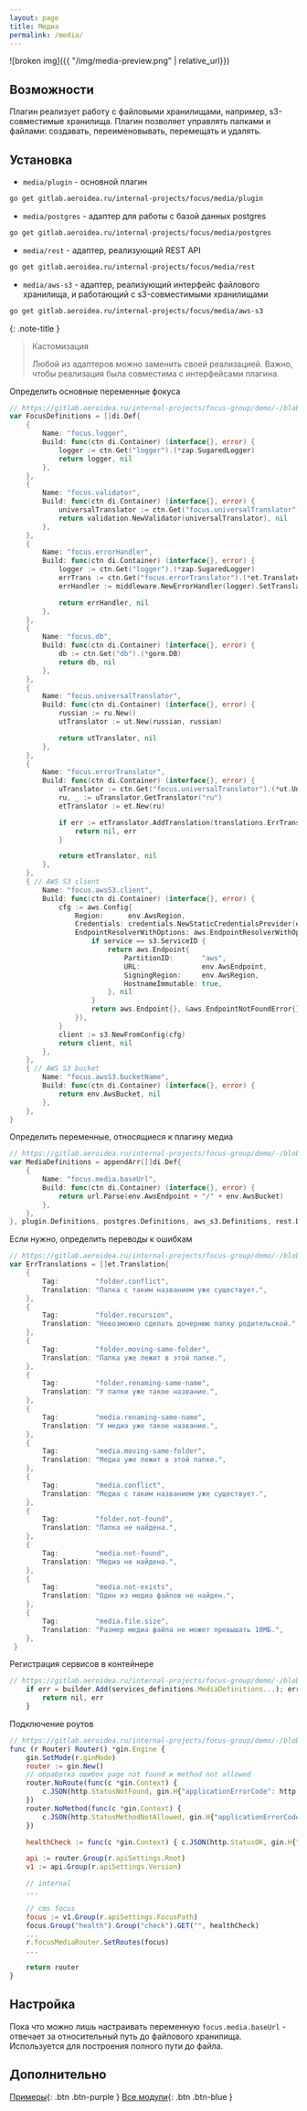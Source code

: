 ```yaml
---
layout: page
title: Медиа
permalink: /media/
---
```


![broken img]({{ "/img/media-preview.png" | relative_url}})

## Возможности

Плагин реализует работу с файловыми хранилищами, например, s3-совместимые хранилища. Плагин позволяет управлять папками и файлами: создавать, переименовывать, перемещать и удалять.

## Установка

* `media/plugin` - основной плагин

```bash
go get gitlab.aeroidea.ru/internal-projects/focus/media/plugin
```
* `media/postgres` - адаптер для работы с базой данных postgres

```bash
go get gitlab.aeroidea.ru/internal-projects/focus/media/postgres
```
* `media/rest` - адаптер, реализующий REST API

```bash
go get gitlab.aeroidea.ru/internal-projects/focus/media/rest
```
* `media/aws-s3` - адаптер, реализующий интерфейс файлового хранилища, и работающий с s3-совместимыми хранилищами

```bash
go get gitlab.aeroidea.ru/internal-projects/focus/media/aws-s3
```

{: .note-title }
> Кастомизация
>
> Любой из адаптеров можно заменить своей реализацией. Важно, чтобы реализация была совместима с интерфейсами плагина.

Определить основные переменные фокуса

```go
// https://gitlab.aeroidea.ru/internal-projects/focus-group/demo/-/blob/develop/internal/infrastructure/registry/services_definitions/focus.go#L17
var FocusDefinitions = []di.Def{
	{
		Name: "focus.logger",
		Build: func(ctn di.Container) (interface{}, error) {
			logger := ctn.Get("logger").(*zap.SugaredLogger)
			return logger, nil
		},
	},
	{
		Name: "focus.validator",
		Build: func(ctn di.Container) (interface{}, error) {
			universalTranslator := ctn.Get("focus.universalTranslator").(*ut.UniversalTranslator)
			return validation.NewValidator(universalTranslator), nil
		},
	},
	{
		Name: "focus.errorHandler",
		Build: func(ctn di.Container) (interface{}, error) {
			logger := ctn.Get("logger").(*zap.SugaredLogger)
			errTrans := ctn.Get("focus.errorTranslator").(*et.Translator)
			errHandler := middleware.NewErrorHandler(logger).SetTranslator(errTrans)

			return errHandler, nil
		},
	},
	{
		Name: "focus.db",
		Build: func(ctn di.Container) (interface{}, error) {
			db := ctn.Get("db").(*gorm.DB)
			return db, nil
		},
	},
	{
		Name: "focus.universalTranslator",
		Build: func(ctn di.Container) (interface{}, error) {
			russian := ru.New()
			utTranslator := ut.New(russian, russian)

			return utTranslator, nil
		},
	},
	{
		Name: "focus.errorTranslator",
		Build: func(ctn di.Container) (interface{}, error) {
			uTranslator := ctn.Get("focus.universalTranslator").(*ut.UniversalTranslator)
			ru, _ := uTranslator.GetTranslator("ru")
			etTranslator := et.New(ru)

			if err := etTranslator.AddTranslation(translations.ErrTranslations...); err != nil {
				return nil, err
			}

			return etTranslator, nil
		},
	},
	{ // AWS S3 client
		Name: "focus.awsS3.client",
		Build: func(ctn di.Container) (interface{}, error) {
			cfg := aws.Config{
				Region:      env.AwsRegion,
				Credentials: credentials.NewStaticCredentialsProvider(env.AwsAccessKeyID, env.AwsSecretAccessKey, ""),
				EndpointResolverWithOptions: aws.EndpointResolverWithOptionsFunc(func(service, region string, options ...interface{}) (aws.Endpoint, error) {
					if service == s3.ServiceID {
						return aws.Endpoint{
							PartitionID:       "aws",
							URL:               env.AwsEndpoint,
							SigningRegion:     env.AwsRegion,
							HostnameImmutable: true,
						}, nil
					}
					return aws.Endpoint{}, &aws.EndpointNotFoundError{}
				}),
			}
			client := s3.NewFromConfig(cfg)
			return client, nil
		},
	},
	{ // AWS S3 bucket
		Name: "focus.awsS3.bucketName",
		Build: func(ctn di.Container) (interface{}, error) {
			return env.AwsBucket, nil
		},
	},
}
```

Определить переменные, относящиеся к плагину медиа

```go
// https://gitlab.aeroidea.ru/internal-projects/focus-group/demo/-/blob/develop/internal/infrastructure/registry/services_definitions/media.go#L16
var MediaDefinitions = appendArr([]di.Def{
	{
		Name: "focus.media.baseUrl",
		Build: func(ctn di.Container) (interface{}, error) {
			return url.Parse(env.AwsEndpoint + "/" + env.AwsBucket)
		},
	},
}, plugin.Definitions, postgres.Definitions, aws_s3.Definitions, rest.Definitions)
```

Если нужно, определить переводы к ошибкам

```go
// https://gitlab.aeroidea.ru/internal-projects/focus-group/demo/-/blob/develop/internal/infrastructure/registry/services_definitions/translations/translations.go#L7
var ErrTranslations = []et.Translation{
	{
		Tag:         "folder.conflict",
		Translation: "Папка с таким названием уже существует.",
	},
	{
		Tag:         "folder.recursion",
		Translation: "Невозможно сделать дочернюю папку родительской.",
	},
	{
		Tag:         "folder.moving-same-folder",
		Translation: "Папка уже лежит в этой папке.",
	},
	{
		Tag:         "folder.renaming-same-name",
		Translation: "У папки уже такое название.",
	},
	{
		Tag:         "media.renaming-same-name",
		Translation: "У медиа уже такое название.",
	},
	{
		Tag:         "media.moving-same-folder",
		Translation: "Медиа уже лежит в этой папке.",
	},
	{
		Tag:         "media.conflict",
		Translation: "Медиа с таким названием уже существует.",
	},
	{
		Tag:         "folder.not-found",
		Translation: "Папка не найдена.",
	},
	{
		Tag:         "media.not-found",
		Translation: "Медиа не найдено.",
	},
	{
		Tag:         "media.not-exists",
		Translation: "Один из медиа файлов не найден.",
	},
	{
		Tag:         "media.file.size",
		Translation: "Размер медиа файла не может превышать 10МБ.",
	},
 }
```

Регистрация сервисов в контейнере

```javascript
// https://gitlab.aeroidea.ru/internal-projects/focus-group/demo/-/blob/develop/internal/infrastructure/registry/container.go#L65
	if err = builder.Add(services_definitions.MediaDefinitions...); err != nil {
		return nil, err
	}
```

Подключение роутов

```javascript
// https://gitlab.aeroidea.ru/internal-projects/focus-group/demo/-/blob/develop/internal/adapters/rest/router.go#L102
func (r Router) Router() *gin.Engine {
	gin.SetMode(r.ginMode)
	router := gin.New()
	// обработка ошибок page not found и method not allowed
	router.NoRoute(func(c *gin.Context) {
		c.JSON(http.StatusNotFound, gin.H{"applicationErrorCode": http.StatusText(http.StatusNotFound), "message": "page not found"})
	})
	router.NoMethod(func(c *gin.Context) {
		c.JSON(http.StatusMethodNotAllowed, gin.H{"applicationErrorCode": http.StatusText(http.StatusMethodNotAllowed), "message": "method not allowed"})
	})

	healthCheck := func(c *gin.Context) { c.JSON(http.StatusOK, gin.H{"status": "ok"}) }

	api := router.Group(r.apiSettings.Root)
	v1 := api.Group(r.apiSettings.Version)

	// internal
	...

	// cms focus
	focus := v1.Group(r.apiSettings.FocusPath)
	focus.Group("health").Group("check").GET("", healthCheck)
	...
	r.focusMediaRouter.SetRoutes(focus)
	...

	return router
}
```

## Настройка

Пока что можно лишь настраивать переменную `focus.media.baseUrl` - отвечает за относительный путь до файлового хранилища. Используется для построения полного пути до файла.

## Дополнительно

[Примеры](https://gitlab.aeroidea.ru/internal-projects/focus-group/demo){: .btn .btn-purple }
[Все модули](https://gitlab.aeroidea.ru/internal-projects/focus/-/tree/develop/media){: .btn .btn-blue }